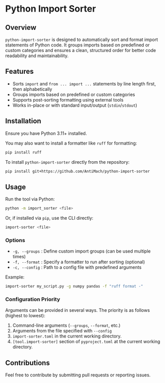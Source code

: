 # Python Import Sorter

## Overview

`python-import-sorter` is designed to automatically sort and format import statements of Python code.
It groups imports based on predefined or custom categories and ensures a clean, structured order for better code readability and maintainability.

## Features

- Sorts `import` and `from ... import ...` statements by line length first, then alphabetically  
- Groups imports based on predefined or custom categories  
- Supports post-sorting formatting using external tools  
- Works in-place or with standard input/output (`stdin`/`stdout`)


## Installation

Ensure you have Python 3.11+ installed.

You may also want to install a formatter like `ruff` for formatting:

```sh
pip install ruff
```

To install `python-import-sorter` directly from the repository:

```sh
pip install git+https://github.com/AntiMach/python-import-sorter
```

## Usage

Run the tool via Python:

```sh
python -m import_sorter <file>
```

Or, if installed via `pip`, use the CLI directly:

```sh
import-sorter <file>
```

### Options

- `-g, --groups` : Define custom import groups (can be used multiple times)
- `-f, --format` : Specify a formatter to run after sorting (optional)
- `-c, --config` : Path to a config file with predefined arguments

Example:

```sh
import-sorter my_script.py -g numpy pandas -f "ruff format -"
```

### Configuration Priority

Arguments can be provided in several ways. The priority is as follows (highest to lowest):

1. Command-line arguments (`--groups`, `--format`, etc.)
2. Arguments from the file specified with `--config`
3. `import-sorter.toml` in the current working directory.
4. `[tool.import-sorter]` section of `pyproject.toml` at the current working directory.

## Contributions

Feel free to contribute by submitting pull requests or reporting issues.



